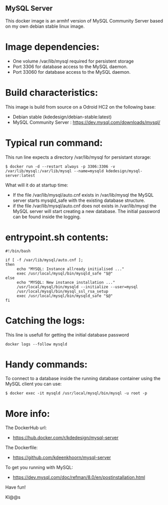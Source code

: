 ## MySQL Server
This docker image is an armhf version of MySQL Community Server based on my own debian stable linux image.

# Image dependencies:
- One volume /var/lib/mysql required for persistent storage
- Port 3306 for database access to the MySQL daemon.
- Port 33060 for database access to the MySQL daemon.

# Build characteristics:
This image is build from source on a Odroid HC2 on the following base:
- Debian stable (kdedesign/debian-stable:latest)
- MySQL Community Server : https://dev.mysql.com/downloads/mysql/

# Typical run command:
This run line expects a directory /var/lib/mysql for persistant storage:
```
$ docker run -d --restart always -p 3306:3306 -v /var/lib/mysql:/var/lib/mysql --name=mysqld kdedesign/mysql-server:latest
```
What will it do at startup time:
- If the file /var/lib/mysql/auto.cnf exists in /var/lib/mysql the MySQL server starts mysqld_safe with the existing database structure.
- if the file /var/lib/mysql/auto.cnf does not exists in /var/lib/mysql the MySQL server will start creating a new database. The initial password can be found inside the logging.

# entrypoint.sh contents:
```
#!/bin/bash

if [ -f /var/lib/mysql/auto.cnf ];
then
     echo "MYSQL: Instance allready initialised ..."
     exec /usr/local/mysql/bin/mysqld_safe "$@"
else
     echo "MYSQL: New instance installation ..." 
     /usr/local/mysql/bin/mysqld --initialize --user=mysql
     /usr/local/mysql/bin/mysql_ssl_rsa_setup
     exec /usr/local/mysql/bin/mysqld_safe "$@"
fi

```


# Catching the logs:
This line is usefull for getting the initial database password
```
docker logs --follow mysqld
```

# Handy commands:
To connect to a database inside the running database container using the MySQL client you can use:
```
$ docker exec -it mysqld /usr/local/mysql/bin/mysql -u root -p 
```

# More info:
The DockerHub url:
- https://hub.docker.com/r/kdedesign/mysql-server

The Dockerfile:
- https://github.com/kdeenkhoorn/mysql-server

To get you running with MySQL:
- https://dev.mysql.com/doc/refman/8.0/en/postinstallation.html

Have fun!

Kl@@s

